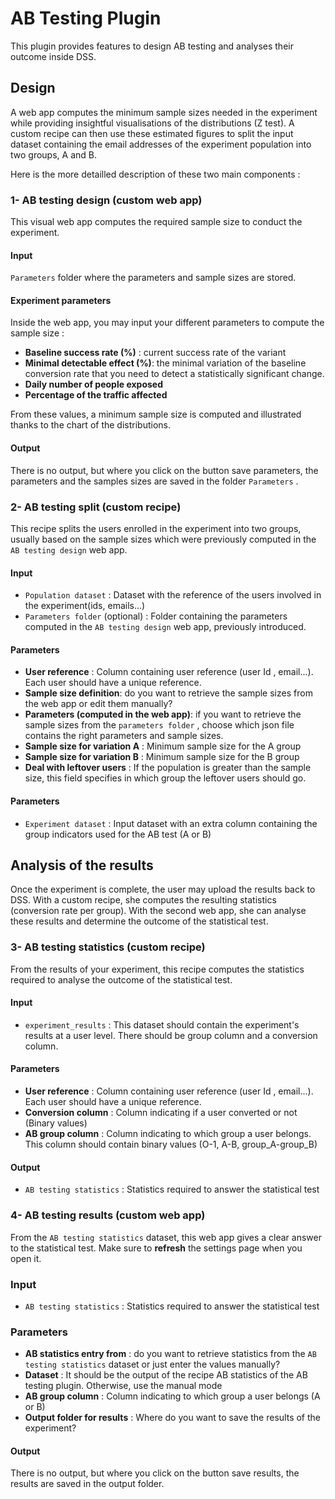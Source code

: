 # AB Testing Plugin

This plugin provides features to design AB testing and analyses their outcome inside DSS. 

## Design

A web app computes the minimum sample sizes needed in the experiment while providing insightful visualisations of the distributions (Z test). A custom recipe can then use these estimated figures to split the input dataset containing the email addresses of the experiment population into two groups, A and B. 

Here is the more detailled description of these two main components : 

### 1- AB testing design (custom web app)

This visual web app computes the required sample size to conduct the experiment. 

#### Input

`Parameters` folder where the parameters and sample sizes are stored.

#### Experiment parameters

Inside the web app, you may input your different parameters to compute the sample size : 

* **Baseline success rate (%)** : current success rate of the variant
* **Minimal detectable effect (%)**: the minimal variation of the baseline conversion rate that you need to detect a statistically significant change.
* **Daily number of people exposed**
* **Percentage of the traffic affected**

From these values, a minimum sample size is computed and illustrated thanks to the chart of the distributions. 

#### Output

There is no output, but where you click on the button save parameters, the parameters and the samples sizes are saved in the folder `Parameters` .

### 2- AB testing split (custom recipe)

This recipe splits the users enrolled in the experiment into two groups, usually based on the sample sizes which were previously computed in the `AB testing design` web app. 

#### Input

* `Population dataset` : Dataset with the reference of the users involved in the experiment(ids, emails...)
* `Parameters folder` (optional) : Folder containing the parameters computed in the `AB testing design` web app, previously introduced. 

#### Parameters

* **User reference** : Column containing user reference (user Id , email...). Each user should have a unique reference.
* **Sample size definition**: do you want to retrieve the sample sizes from the web app or edit them manually? 
* **Parameters (computed in the web app)**: if you want to retrieve the sample sizes from the `parameters folder` , choose which json file contains the right parameters and sample sizes. 
* **Sample size for variation A** : Minimum sample size for the A group
* **Sample size for variation B** : Minimum sample size for the B group
* **Deal with leftover users** :  If the population is greater than the sample size, this field specifies in which group the leftover users should go.

#### Parameters

* `Experiment dataset` : Input dataset with an extra column containing the group indicators used for the AB test (A or B)

## Analysis of the results

Once the experiment is complete, the user may upload the results back to DSS. With a custom recipe, she computes the resulting statistics (conversion rate per group). With the second web app, she can analyse these results and determine the outcome of the statistical test. 

### 3- AB testing statistics (custom recipe) 

From the results of your experiment, this recipe computes the statistics required to analyse the outcome of the statistical test.

#### Input

* `experiment_results` : This dataset should contain the experiment's results at a user level. There should be group column and a conversion column. 

#### Parameters

* **User reference** : Column containing user reference (user Id , email...). Each user should have a unique reference.
* **Conversion column** : Column indicating if a user converted or not (Binary values)
* **AB group column** : Column indicating to which group a user belongs. This column should contain binary values (O-1, A-B, group_A-group_B)

#### Output

* `AB testing statistics` : Statistics required to answer the statistical test

### 4- AB testing results (custom web app)

From the `AB testing statistics` dataset, this web app gives a clear answer to the statistical test. Make sure to **refresh** the settings page when you open it.  

### Input

* `AB testing statistics` : Statistics required to answer the statistical test

### Parameters

* **AB statistics entry from** : do you want to retrieve statistics from the `AB testing statistics` dataset or just enter the values manually?
* **Dataset** : It should be the output of the recipe AB statistics of the AB testing plugin. Otherwise, use the manual mode
* **AB group column** : Column indicating to which group a user belongs (A or B)
* **Output folder for results** :  Where do you want to save the results of the experiment?

#### Output

There is no output, but where you click on the button save results, the results are saved in the output folder. 
